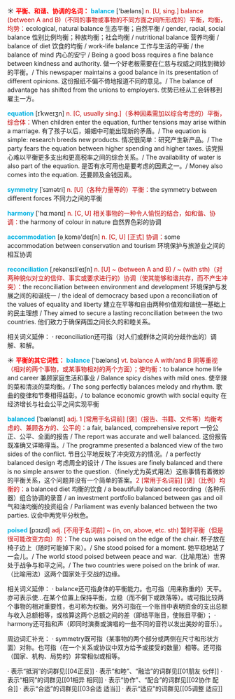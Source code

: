 ☀ <font color="red">**平衡、和谐、协调的名词：**</font>
<font color="sky blue">**balance**</font> ['bæləns] 
<font color="#c00000">n. [U, sing.] balance (between A and B)（不同的事物或事物的不同方面之间所形成的）平衡，均衡，均势：</font>ecological, natural balance 生态平衡；自然平衡 / gender, racial, social balance 性别比例均衡；种族均衡；社会均衡 / nutritional balance 营养均衡 / balance of diet 饮食的均衡 / work-life balance 工作与生活的平衡 / the balance of mind 内心的安宁 / Being a good boss requires a fine balance between kindness and authority. 做一个好老板需要在仁慈与权威之间找到微妙的平衡。/ This newspaper maintains a good balance in its presentation of different opinions. 这份报纸不偏不倚地报道不同的意见。/ The balance of advantage has shifted from the unions to employers. 优势已经从工会转移到雇主一方。
                      
<font color="sky blue">**equation**</font> [ɪˈkweɪʒn]
<font color="#c00000">n. [C, usually sing.]（多种因素需加以综合考虑的）平衡，综合体：</font>When children enter the equation, further tensions may arise within a marriage. 有了孩子以后，婚姻中可能出现新的矛盾。/ The equation is simple: research breeds new products. 情况很简单：研究产生新产品。/ The party fears the equation between higher spending and higher taxes. 该党担心难以平衡更多支出和更高税率之间的综合关系。/ The availability of water is also part of the equation. 是否有水可用也是要考虑的因素之一。/ Money also comes into the equation. 还要顾及金钱因素。

<font color="sky blue">**symmetry**</font> [ˈsɪmətri]
<font color="#c00000">n. [U]（各种力量等的）平衡：</font>the symmetry between different forces 不同力之间的平衡

<font color="sky blue">**harmony**</font> ['hɑːmənɪ] 
<font color="#c00000">n. [C, U] 相关事物的一种令人愉悦的结合，如和谐、协调：</font>the harmony of colour in nature 自然界色彩的协调

<font color="sky blue">**accommodation**</font> [ə͵kɒmə'deɪʃn] 
<font color="#c00000">n. [C, U] [正式] 协调：</font>some accommodation between conservation and tourism 环境保护与旅游业之间的相互协调
           
<font color="sky blue">**reconciliation**</font> [ˌrekənsɪliˈeɪʃn]
<font color="#c00000">n. [U] ~ (between A and B) / ~ (with sth)（对两种貌似对立的信仰、事实或要求进行的）协调（使其能够和谐共存，而不产生冲突）：</font>the reconciliation between environment and development 环境保护与发展之间的和谐统一 / the ideal of democracy based upon a reconciliation of the values of equality and liberty 建立在平等和自由两种价值观和谐统一基础上的民主理想 / They aimed to secure a lasting reconciliation between the two countries. 他们致力于确保两国之间长久的和睦关系。

相关词义延伸：
· reconciliation还可指（对人们或群体之间的分歧作出的）调解、和解。
 
☀ <font color="red">**平衡的其它词性：**</font>
<font color="sky blue">**balance**</font> ['bæləns] 
<font color="#c00000">vt. balance A with/and B 同等重视（相对的两个事物，或某事物相对的两个方面）；使均衡：</font>to balance home life and career 兼顾家庭生活和事业 / Balance spicy dishes with mild ones. 使辛辣的菜和清淡的菜均衡。/ The song perfectly balances melody and rhythm. 歌曲的旋律和节奏相得益彰。/ to balance economic growth with social equity 在经济增长与社会公平之间实现平衡
              
<font color="sky blue">**balanced**</font> [ˈbælənst]
<font color="#c00000">adj. 1 [常用于名词前] [褒]（报告、书籍、文件等）均衡考虑的、兼顾各方的、公平的：</font>a fair, balanced, comprehensive report 一份公正、公平、全面的报告 / The report was accurate and well balanced. 这份报告既准确又详略得当。/ The programme presented a balanced view of the two sides of the conflict. 节目公平地反映了冲突双方的情况。/ a perfectly balanced design 考虑周全的设计 / The issues are finely balanced and there is no simple answer to the question.（finely尤为英式用法）这些事情有着微妙的平衡关系，这个问题并没有一个简单的答案。<font color="#c00000">2 [常用于名词前] [褒]（比例）均衡的：</font>a balanced diet 均衡的饮食 / a beautifully balanced recording（各种乐器）组合协调的录音 / an investment portfolio balanced between gas and oil 气和油均衡的投资组合 / Parliament was evenly balanced between the two parties. 议会中两党平分秋色。

<font color="sky blue">**poised**</font> [pɔɪzd]
<font color="#c00000">adj. [不用于名词前] ~ (in, on, above, etc. sth) 暂时平衡（但是很可能改变方向）的：</font>The cup was poised on the edge of the chair. 杯子放在椅子边上（随时可能掉下来）。/ She stood poised for a moment. 她平稳地站了一会儿。/ The world stood poised between peace and war.（比喻用法）世界处于战争与和平之间。/ The two countries were poised on the brink of war.（比喻用法）这两个国家处于交战的边缘。

相关词义延伸：
· balance还可指身体的平衡能力。也可指（用来称重的）天平。亦可表示使…在某个位置上保持平衡，立稳（而不倒下或跌落等）。或可指比较两个事物的相对重要性，也可称为权衡。另外可指在一个账目中表明资金的支出总额与收入总额相等，或核算这两个总额之间的差（即结平账目，使账目平衡）；
· harmony还可指和声（即同时演奏或演唱的一些不同的音符以发出美妙的音乐）。

周边词汇补充：
· symmetry既可指（某事物的两个部分或两侧在尺寸和形状方面）对称。也可指（在一个关系或协议中双方给予或接受的数量）相等。还可指（国家、机构、局势的）非常相似或相等。

· 表示“抵消”的词群见[[04正反]]
· 表示“和睦”、“融洽”的词群见[[01朋友 伙伴]]
· 表示“相同”的词群见[[01相异 相同]]
· 表示“协作”、“配合”的词群见[[02协作 配合]]
· 表示“合适”的词群见[[03合适 适当]]
· 表示“适应”的词群见[[05调整 适应]]
